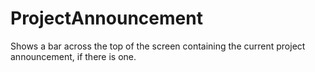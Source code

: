 # ProjectAnnouncement

Shows a bar across the top of the screen containing the current project announcement, if there is one.
